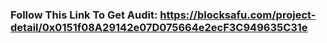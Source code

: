 ### Follow This Link To Get Audit:  https://blocksafu.com/project-detail/0x0151f08A29142e07D075664e2ecF3C949635C31e
